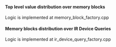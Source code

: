 #### Top level value distribution over memory blocks
Logic is implemented at memory_block_factory.cpp

#### Memory blocks distribution over IR Device Queries
Logic is implemented at ir_device_query_factory.cpp
